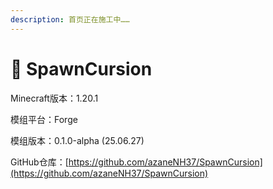 ```yaml
---
description: 首页正在施工中……
---
```


# 🍄 SpawnCursion

Minecraft版本：1.20.1

模组平台：Forge

模组版本：0.1.0-alpha (25.06.27)



GitHub仓库：[https://github.com/azaneNH37/SpawnCursion](https://github.com/azaneNH37/SpawnCursion)
